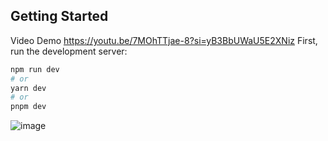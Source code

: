 

## Getting Started
Video Demo https://youtu.be/7MOhTTjae-8?si=yB3BbUWaU5E2XNiz
First, run the development server:

```bash
npm run dev
# or
yarn dev
# or
pnpm dev
```
![image](https://github.com/user-attachments/assets/868801e6-73ac-4129-8394-3278097b9411)

